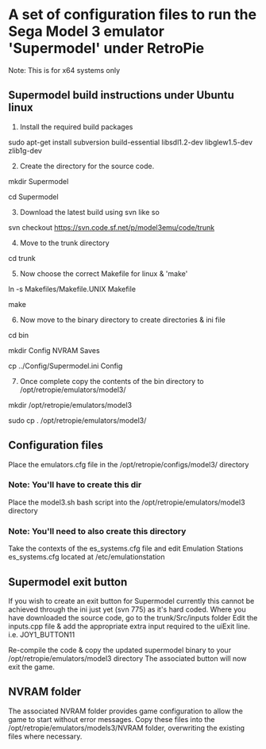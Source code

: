 # A set of configuration files to run the Sega Model 3 emulator 'Supermodel' under RetroPie
Note: This is for x64 systems only

## Supermodel build instructions under Ubuntu linux

1. Install the required build packages

sudo apt-get install subversion build-essential libsdl1.2-dev libglew1.5-dev zlib1g-dev

2. Create the directory for the source code.

mkdir Supermodel

cd Supermodel

3. Download the latest build using svn like so 

svn checkout https://svn.code.sf.net/p/model3emu/code/trunk

4. Move to the trunk directory

cd trunk

5. Now choose the correct Makefile for linux & 'make' 

ln -s Makefiles/Makefile.UNIX Makefile

make

6. Now move to the binary directory to create directories & ini file 

cd bin

mkdir Config NVRAM Saves

cp ../Config/Supermodel.ini Config

7. Once complete copy the contents of the bin directory to /opt/retropie/emulators/model3/

mkdir /opt/retropie/emulators/model3

sudo cp . /opt/retropie/emulators/model3/

## Configuration files

Place the emulators.cfg file in the /opt/retropie/configs/model3/ directory
### Note: You'll have to create this dir

Place the model3.sh bash script into the /opt/retropie/emulators/model3 directory
### Note: You'll need to also create this directory

Take the contexts of the es_systems.cfg file and edit Emulation Stations es_systems.cfg located at /etc/emulationstation

## Supermodel exit button

If you wish to create an exit button for Supermodel currently this cannot be achieved through the ini just yet (svn 775) as it's hard coded.
Where you have downloaded the source code, go to the trunk/Src/inputs folder
Edit the inputs.cpp file & add the appropriate extra input required to the uiExit line.
i.e. JOY1_BUTTON11

Re-compile the code & copy the updated supermodel binary to your /opt/retropie/emulators/model3 directory
The associated button will now exit the game.

## NVRAM folder

The associated NVRAM folder provides game configuration to allow the game to start without error messages.
Copy these files into the /opt/retropie/emulators/models3/NVRAM folder, overwriting the existing files where necessary.
